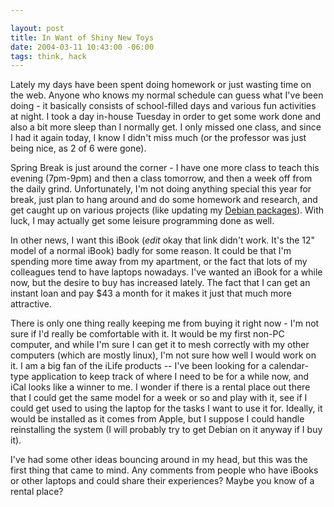 ```yaml
--- 

layout: post
title: In Want of Shiny New Toys
date: 2004-03-11 10:43:00 -06:00
tags: think, hack
---
```

Lately my days have been spent doing homework or just wasting time on the web.   Anyone who knows my normal schedule can guess what I've been doing - it basically consists of school-filled days and various fun activities at night.  I took a day in-house Tuesday in order to get some work done and also a bit more sleep than I normally get.  I only missed one class, and since I had it again today, I know I didn't miss much (or the professor was just being nice, as 2 of 6 were gone).

Spring Break is just around the corner - I have one more class to teach this evening (7pm-9pm) and then a class tomorrow, and then a week off from the daily grind.  Unfortunately, I'm not doing anything special this year for break, just plan to hang around and do some homework and research, and get caught up on various projects (like updating my <a href="http://qa.debian.org/developer.php?login=jamuraa@debian.org">Debian packages</a>).   With luck, I may actually get some leisure programming done as well.

In other news, I want this iBook (*edit* okay that link didn't work. It's the 12" model of a normal iBook) badly for some reason.  It could be that I'm spending more time away from my apartment, or the fact that lots of my colleagues tend to have laptops nowadays.  I've wanted an iBook for a while now, but the desire to buy has increased lately.  The fact that I can get an instant loan and pay $43 a month for it makes it just that much more attractive.

There is only one thing really keeping me from buying it right now - I'm not sure if I'd really be comfortable with it.  It would be my first non-PC computer, and while I'm sure I can get it to mesh correctly with my other computers (which are mostly linux), I'm not sure how well I would work on it.  I am a big fan of the iLife products -- I've been looking for a calendar-type application to keep track of where I need to be for a while now, and iCal looks like a winner to me.  I wonder if there is a rental place out there that I could get the same model for a week or so and play with it, see if I could get used to using the laptop for the tasks I want to use it for.  Ideally, it would be installed as it comes from Apple, but I suppose I could handle reinstalling the system (I will probably try to get Debian on it anyway if I buy it).

I've had some other ideas bouncing around in my head, but this was the first thing that came to mind.  Any comments from people who have iBooks or other laptops and  could share their experiences?  Maybe you know of a rental place?
